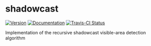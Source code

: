 # shadowcast

[![Version](https://img.shields.io/crates/v/shadowcast.svg)](https://crates.io/crates/shadowcast)
[![Documentation](https://docs.rs/shadowcast/badge.svg)](https://docs.rs/shadowcast)
[![Travis-CI Status](https://travis-ci.org/stevebob/shadowcast.svg?branch=master)](https://travis-ci.org/stevebob/shadowcast)

Implementation of the recursive shadowcast visible-area detection algorithm
